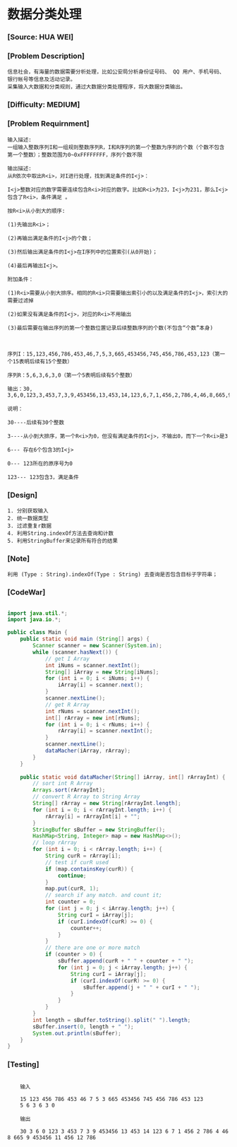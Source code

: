 # 数据分类处理

### [Source: HUA WEI]

### [Problem Description]

	信息社会，有海量的数据需要分析处理，比如公安局分析身份证号码、 QQ 用户、手机号码、银行帐号等信息及活动记录。  
	采集输入大数据和分类规则，通过大数据分类处理程序，将大数据分类输出。

### [Difficulty: MEDIUM]

### [Problem Requirnment]
	
	输入描述:
	﻿一组输入整数序列I和一组规则整数序列R，I和R序列的第一个整数为序列的个数（个数不包含第一个整数）；整数范围为0~0xFFFFFFFF，序列个数不限

	输出描述:
	﻿从R依次中取出R<i>，对I进行处理，找到满足条件的I<j>： 

	I<j>整数对应的数字需要连续包含R<i>对应的数字。比如R<i>为23，I<j>为231，那么I<j>包含了R<i>，条件满足 。 

	按R<i>从小到大的顺序:

	(1)先输出R<i>； 

	(2)再输出满足条件的I<j>的个数； 

	(3)然后输出满足条件的I<j>在I序列中的位置索引(从0开始)； 

	(4)最后再输出I<j>。 

	附加条件： 

	(1)R<i>需要从小到大排序。相同的R<i>只需要输出索引小的以及满足条件的I<j>，索引大的需要过滤掉 

	(2)如果没有满足条件的I<j>，对应的R<i>不用输出 

	(3)最后需要在输出序列的第一个整数位置记录后续整数序列的个数(不包含“个数”本身)

	 

	序列I：15,123,456,786,453,46,7,5,3,665,453456,745,456,786,453,123（第一个15表明后续有15个整数） 

	序列R：5,6,3,6,3,0（第一个5表明后续有5个整数） 

	输出：30, 3,6,0,123,3,453,7,3,9,453456,13,453,14,123,6,7,1,456,2,786,4,46,8,665,9,453456,11,456,12,786

	说明：

	30----后续有30个整数

	3----从小到大排序，第一个R<i>为0，但没有满足条件的I<j>，不输出0，而下一个R<i>是3

	6--- 存在6个包含3的I<j> 

	0--- 123所在的原序号为0 

	123--- 123包含3，满足条件 

### [Design]
	
	1. 分别获取输入
	2. 统一数据类型
	3. 过滤重复r数据
	4. 利用String.indexOf方法去查询和计数
	5. 利用StringBuffer来记录所有符合的结果

### [Note]

	利用 (Type : String).indexOf(Type : String) 去查询是否包含目标子字符串；

### [CodeWar]

```java

import java.util.*;
import java.io.*;

public class Main {
    public static void main (String[] args) {
        Scanner scanner = new Scanner(System.in);
        while (scanner.hasNext()) {
            // get I Array
            int iNums = scanner.nextInt();
            String[] iArray = new String[iNums];
            for (int i = 0; i < iNums; i++) {
                iArray[i] = scanner.next();
            }
            scanner.nextLine();
            // get R Array
            int rNums = scanner.nextInt();
            int[] rArray = new int[rNums];
            for (int i = 0; i < rNums; i++) {
                rArray[i] = scanner.nextInt();
            }
            scanner.nextLine();
            dataMacher(iArray, rArray);
        }
    }
    
    public static void dataMacher(String[] iArray, int[] rArrayInt) {
        // sort int R Array
        Arrays.sort(rArrayInt);
        // convert R Array to String Array
        String[] rArray = new String[rArrayInt.length];
        for (int i = 0; i < rArrayInt.length; i++) {
            rArray[i] = rArrayInt[i] + "";
        }
        StringBuffer sBuffer = new StringBuffer();
        HashMap<String, Integer> map = new HashMap<>();
        // loop rArray
        for (int i = 0; i < rArray.length; i++) {
            String curR = rArray[i];
            // test if curR used
            if (map.containsKey(curR)) {
                continue;
            }
            map.put(curR, 1);
            // search if any match. and count it;
            int counter = 0;
            for (int j = 0; j < iArray.length; j++) {
                String curI = iArray[j];
                if (curI.indexOf(curR) >= 0) {
                    counter++;
                }
            }
            // there are one or more match
            if (counter > 0) {
                sBuffer.append(curR + " " + counter + " ");
                for (int j = 0; j < iArray.length; j++) {
                    String curI = iArray[j];
                    if (curI.indexOf(curR) >= 0) {
                        sBuffer.append(j + " " + curI + " ");
                    }
                }
            }
        }
        int length = sBuffer.toString().split(" ").length;
        sBuffer.insert(0, length + " ");
        System.out.println(sBuffer);
    }
}

```

### [Testing]

```

	输入
	
	15 123 456 786 453 46 7 5 3 665 453456 745 456 786 453 123
	5 6 3 6 3 0

	输出
	
	30 3 6 0 123 3 453 7 3 9 453456 13 453 14 123 6 7 1 456 2 786 4 46 8 665 9 453456 11 456 12 786

```